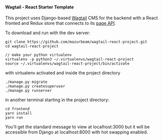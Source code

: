 #### Wagtail - React Starter Template
This project uses Django-based [Wagtail](http://docs.wagtail.io/) CMS for the backend with a React fronted and Redux store that connects to its [page API](http://docs.wagtail.io/en/v2.2.2/advanced_topics/api/index.html). 

To download and run with the dev server:

```
git clone https://github.com/mazurbeam/wagtail-react-project.git
cd wagtail-react-project

// make your python virtualenv
virtualenv -p python3 ~/.virtualenvs/wagtail-react-project
source ~/.virtualenvs/wagtail-react-project/bin/activate
```

with virtualenv activated and inside the project directory
```
./manage.py migrate
./manage.py createsuperuser
./manage.py runserver
```

in another terminal starting in the project directory:
```
cd frontend
yarn install
yarn run
```

You'll get the standard message to view at localhost:3000 but it will be accessible from Django at localhost:8000 with hot swapping enabled.


